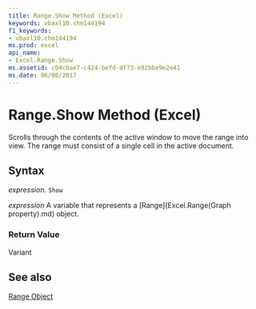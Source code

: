 ```yaml
---
title: Range.Show Method (Excel)
keywords: vbaxl10.chm144194
f1_keywords:
- vbaxl10.chm144194
ms.prod: excel
api_name:
- Excel.Range.Show
ms.assetid: c04cbae7-c424-befd-df73-e92bbe9e2e41
ms.date: 06/08/2017
---
```



# Range.Show Method (Excel)

Scrolls through the contents of the active window to move the range into view. The range must consist of a single cell in the active document.


## Syntax

 _expression_. `Show`

 _expression_ A variable that represents a [Range](Excel.Range(Graph property).md) object.


### Return Value

Variant


## See also


[Range Object](Excel.Range(object).md)

